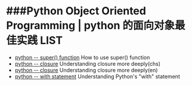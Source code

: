 


###Python Object Oriented Programming | python 的面向对象最佳实践 LIST
===========================

* [python -- super() function](http://rhettinger.wordpress.com/2011/05/26/super-considered-super/) How to use super() function
* [python -- closure](http://www.cnblogs.com/ChrisChen3121/p/3208119.html) Understanding closure more deeply(chs)
* [python -- closure](http://www.shutupandship.com/2012/01/python-closures-explained.html) Understanding closure more deeply(en)
* [python -- with statement](http://effbot.org/zone/python-with-statement.htm) Understanding Python's "with" statement
